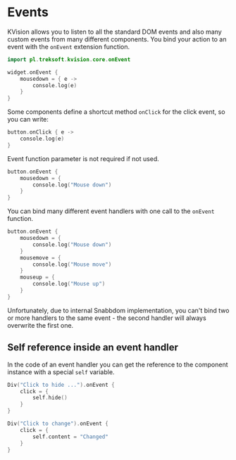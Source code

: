 # Events

KVision allows you to listen to all the standard DOM events and also many custom events from many different components. You bind your action to an event with the `onEvent` extension function.

```kotlin
import pl.treksoft.kvision.core.onEvent

widget.onEvent {
    mousedown = { e ->
        console.log(e)
    }
}
```

Some components define a shortcut method `onClick` for the click event, so you can write:

```kotlin
button.onClick { e ->
    console.log(e)
}
```

Event function parameter is not required if not used.

```kotlin
button.onEvent {
    mousedown = {
        console.log("Mouse down")
    }
}
```

You can bind many different event handlers with one call to the `onEvent` function.

```kotlin
button.onEvent {
    mousedown = {
        console.log("Mouse down")
    }
    mousemove = {
        console.log("Mouse move")
    }
    mouseup = {
        console.log("Mouse up")
    }
}
```

Unfortunately, due to internal Snabbdom implementation, you can't bind two or more handlers to the same event - the second handler will always overwrite the first one.

## Self reference inside an event handler

In the code of an event handler you can get the reference to the component instance with a special `self` variable.

```kotlin
Div("Click to hide ...").onEvent {
    click = {
        self.hide()
    }
}

Div("Click to change").onEvent {
    click = {
        self.content = "Changed"
    }
}
```

